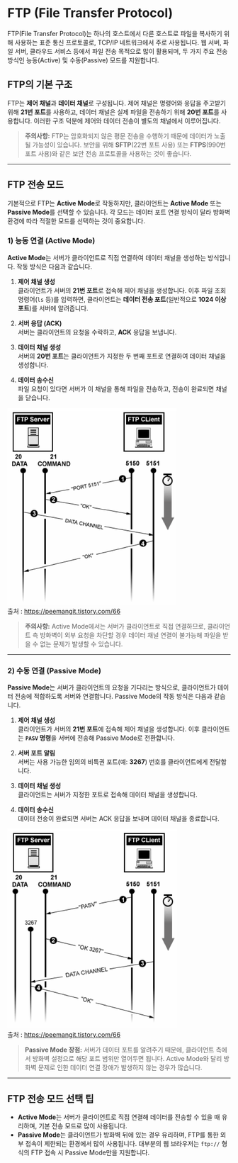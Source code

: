 # FTP (File Transfer Protocol)

FTP(File Transfer Protocol)는 하나의 호스트에서 다른 호스트로 파일을 복사하기 위해 사용하는 표준 통신 프로토콜로, TCP/IP 네트워크에서 주로 사용됩니다. 웹 서버, 파일 서버, 클라우드 서비스 등에서 파일 전송 목적으로 많이 활용되며, 두 가지 주요 전송 방식인 능동(Active) 및 수동(Passive) 모드를 지원합니다.

## FTP의 기본 구조

FTP는 **제어 채널**과 **데이터 채널**로 구성됩니다. 제어 채널은 명령어와 응답을 주고받기 위해 **21번 포트**를 사용하고, 데이터 채널은 실제 파일을 전송하기 위해 **20번 포트**를 사용합니다. 이러한 구조 덕분에 제어와 데이터 전송이 별도의 채널에서 이루어집니다.

> **주의사항:** FTP는 암호화되지 않은 평문 전송을 수행하기 때문에 데이터가 노출될 가능성이 있습니다. 보안을 위해 **SFTP**(22번 포트 사용) 또는 **FTPS**(990번 포트 사용)와 같은 보안 전송 프로토콜을 사용하는 것이 좋습니다.

---

## FTP 전송 모드

기본적으로 FTP는 **Active Mode**로 작동하지만, 클라이언트는 **Active Mode** 또는 **Passive Mode**를 선택할 수 있습니다. 각 모드는 데이터 포트 연결 방식이 달라 방화벽 환경에 따라 적절한 모드를 선택하는 것이 중요합니다.

### 1) 능동 연결 (Active Mode)

**Active Mode**는 서버가 클라이언트로 직접 연결하여 데이터 채널을 생성하는 방식입니다. 작동 방식은 다음과 같습니다.

1. **제어 채널 생성**  
   클라이언트가 서버의 **21번 포트**로 접속해 제어 채널을 생성합니다. 이후 파일 조회 명령어(`ls` 등)를 입력하면, 클라이언트는 **데이터 전송 포트**(일반적으로 **1024 이상 포트**)를 서버에 알려줍니다.

2. **서버 응답 (ACK)**  
   서버는 클라이언트의 요청을 수락하고, **ACK** 응답을 보냅니다.

3. **데이터 채널 생성**  
   서버의 **20번 포트**는 클라이언트가 지정한 두 번째 포트로 연결하여 데이터 채널을 생성합니다.

4. **데이터 송수신**  
   파일 요청이 있다면 서버가 이 채널을 통해 파일을 전송하고, 전송이 완료되면 채널을 닫습니다.
  
![img_1.png](img_1.png)  
출처 : https://peemangit.tistory.com/66
> **주의사항:** Active Mode에서는 서버가 클라이언트로 직접 연결하므로, 클라이언트 측 방화벽이 외부 요청을 차단할 경우 데이터 채널 연결이 불가능해 파일을 받을 수 없는 문제가 발생할 수 있습니다.

---

### 2) 수동 연결 (Passive Mode)

**Passive Mode**는 서버가 클라이언트의 요청을 기다리는 방식으로, 클라이언트가 데이터 전송에 적합하도록 서버와 연결합니다. Passive Mode의 작동 방식은 다음과 같습니다.

1. **제어 채널 생성**  
   클라이언트가 서버의 **21번 포트**에 접속해 제어 채널을 생성합니다. 이후 클라이언트는 **`PASV` 명령**을 서버에 전송해 Passive Mode로 전환합니다.

2. **서버 포트 알림**  
   서버는 사용 가능한 임의의 비특권 포트(예: **3267**) 번호를 클라이언트에게 전달합니다.

3. **데이터 채널 생성**  
   클라이언트는 서버가 지정한 포트로 접속해 데이터 채널을 생성합니다.

4. **데이터 송수신**  
   데이터 전송이 완료되면 서버는 ACK 응답을 보내며 데이터 채널을 종료합니다.

![img_2.png](img_2.png)  
출처 : https://peemangit.tistory.com/66
> **Passive Mode 장점:** 서버가 데이터 포트를 알려주기 때문에, 클라이언트 측에서 방화벽 설정으로 해당 포트 범위만 열어두면 됩니다. Active Mode와 달리 방화벽 문제로 인한 데이터 연결 장애가 발생하지 않는 경우가 많습니다.

---

## FTP 전송 모드 선택 팁

* **Active Mode**는 서버가 클라이언트로 직접 연결해 데이터를 전송할 수 있을 때 유리하며, 기본 전송 모드로 많이 사용됩니다.
* **Passive Mode**는 클라이언트가 방화벽 뒤에 있는 경우 유리하며, FTP를 통한 외부 접속이 제한되는 환경에서 많이 사용됩니다. 대부분의 웹 브라우저는 `ftp://` 형식의 FTP 접속 시 Passive Mode만을 지원합니다.
